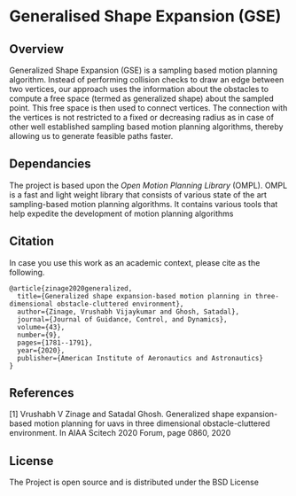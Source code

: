 # Generalised Shape Expansion (GSE)

## Overview

Generalized Shape Expansion (GSE) is a sampling based motion planning algorithm. Instead of performing collision checks to draw an edge between two vertices, our approach uses the information about the obstacles to compute a free space (termed as generalized shape) about the sampled point. This free space is then used to connect vertices. The connection with the vertices is not restricted to a fixed or decreasing radius as in case of other well established sampling based motion planning algorithms, thereby allowing us to generate feasible paths faster.

## Dependancies
The project is based upon the *Open Motion Planning Library* (OMPL). OMPL is a fast and light weight library that consists of various state of the art sampling-based motion planning algorithms. It contains various tools that help expedite the development of motion planning algorithms

## Citation

In case you use this work as an academic context, please cite as the following.
```
@article{zinage2020generalized,
  title={Generalized shape expansion-based motion planning in three-dimensional obstacle-cluttered environment},
  author={Zinage, Vrushabh Vijaykumar and Ghosh, Satadal},
  journal={Journal of Guidance, Control, and Dynamics},
  volume={43},
  number={9},
  pages={1781--1791},
  year={2020},
  publisher={American Institute of Aeronautics and Astronautics}
}
```


## References

[1] Vrushabh V Zinage and Satadal Ghosh. Generalized shape expansion-based motion planning for uavs in three dimensional obstacle-cluttered environment. In AIAA Scitech 2020 Forum, page 0860, 2020

## License

The Project is open source and is distributed under the BSD License
